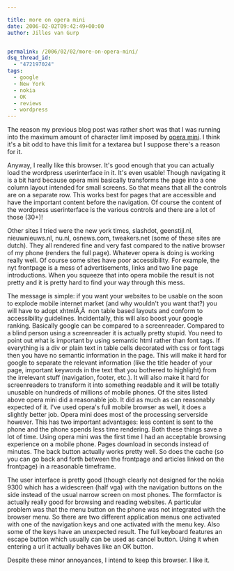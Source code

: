```yaml
---

title: more on opera mini
date: 2006-02-02T09:42:49+00:00
author: Jilles van Gurp


permalink: /2006/02/02/more-on-opera-mini/
dsq_thread_id:
  - "472197024"
tags:
  - google
  - New York
  - nokia
  - OK
  - reviews
  - wordpress
---
```

The reason my previous blog post was rather short was that I was running into the maximum amount of character limit imposed by [opera mini](http://mini.opera.com). I think it's a bit odd to have this limit for a textarea but I suppose there's a reason for it.

Anyway, I really like this browser. It's good enough that you can actually load the wordpress userinterface in it. It's even usable! Though navigating it is a bit hard because opera mini basically transforms the page into a one column layout intended for small screens. So that means that all the controls are on a separate row. This works best for pages that are accessible and have the important content before the navigation. Of course the content of the wordpress userinterface is the various controls and there are a lot of those (30+)!

Other sites I tried were the new york times, slashdot, geenstijl.nl, nieuwnieuws.nl, nu.nl, osnews.com, tweakers.net (some of these sites are dutch). They all rendered fine and very fast compared to the native browser of my phone (renders the full page). Whatever opera is doing is working really well. Of course some sites have poor accessibility. For example, the nyt frontpage is a mess of advertisements, links and two line page introductions. When you squeeze that into opera mobile the result is not pretty and it is pretty hard to find your way through this mess.

The message is simple: if you want your websites to be usable on the soon to explode mobile internet market (and why wouldn't you want that?) you will have to adopt xhtmlÃ‚Â  non table based layouts and conform to accessibility guidelines. Incidentally, this will also boost your google ranking. Basically google can be compared to a screenreader. Compared to a blind person using a screenreader it is actually pretty stupid. You need to point out what is important by using semantic html rather than font tags. If everything is a div or plain text in table cells decorated with css or font tags then you have no semantic information in the page. This will make it hard for google to separate the relevant information (like the title header of your page, important keywords in the text that you bothered to highlight) from the irrelevant stuff (navigation, footer, etc.). It will also make it hard for screenreaders to transform it into something readable and it will be totally unusable on hundreds of millions of mobile phones.
Of the sites listed above opera mini did a reasonable job. It did as much as can reasonably expected of it. I've used opera's full mobile browser as well, it does a slightly better job. Opera mini does most of the processing serverside however. This has two important advantages: less content is sent to the phone and the phone spends less time rendering. Both these things save a lot of time. Using opera mini was the first time I had an acceptable browsing experience on a mobile phone. Pages download in seconds instead of minutes. The back button actually works pretty well. So does the cache (so you can go back and forth between the frontpage and articles linked on the frontpage) in a reasonable timeframe.

The user interface is pretty good (though clearly not designed for the nokia 9300 which has a widescreen (half vga) with the navigation buttons on the side instead of the usual narrow screen on most phones. The formfactor is actually really good for browsing and reading websites. A particular problem was that the menu button on the phone was not integrated with the browser menu. So there are two different application menus one activated with one of the navigation keys and one activated with the menu key. Also some of the keys have an unexpected result. The full keyboard features an escape button which usually can be used as cancel button. Using it when entering a url it actually behaves like an OK button.

Despite these minor annoyances, I intend to keep this browser. I like it.